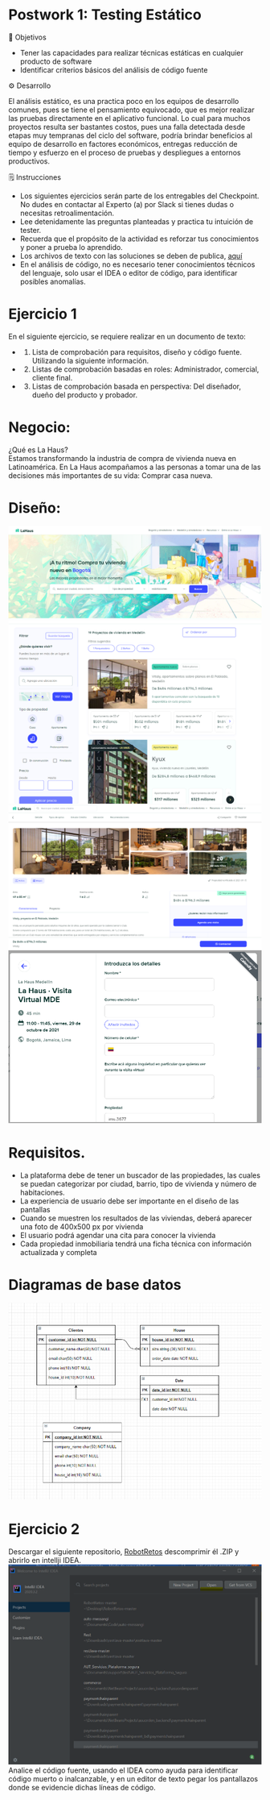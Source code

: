 # Postwork 1: Testing Estático
🎯 Objetivos

-	Tener las capacidades para realizar técnicas estáticas en cualquier producto de software
-	Identificar criterios básicos del análisis de código fuente

⚙ Desarrollo

El análisis estático, es una practica poco en los equipos de desarrollo comunes, pues se tiene el pensamiento equivocado, que es mejor realizar las pruebas directamente en el aplicativo funcional. 
Lo cual para muchos proyectos resulta ser bastantes costos, pues una falla detectada desde etapas muy tempranas del ciclo del software, podría brindar beneficios al equipo de desarrollo en factores económicos, entregas reducción de tiempo y esfuerzo en el proceso de pruebas y despliegues a entornos productivos.

🗒️ Instrucciones

- Los siguientes ejercicios serán parte de los entregables del Checkpoint. No dudes en contactar al Experto (a) por Slack si tienes dudas o necesitas retroalimentación.
- Lee detenidamente las preguntas planteadas y practica tu intuición de tester.
- Recuerda que el propósito de la actividad es reforzar tus conocimientos y poner a prueba lo aprendido.
- Los archivos de texto con las soluciones se deben de publica, [aquí](./Solucion)
- En el análisis de código, no es necesario tener conocimientos técnicos del lenguaje, solo usar el IDEA o editor de código, para identificar posibles anomalías. 

# Ejercicio 1

En el siguiente ejercicio, se requiere realizar en un documento de texto:
- 1.	Lista de comprobación para requisitos, diseño y código fuente. Utilizando la siguiente información.
- 2.	Listas de comprobación basadas en roles: Administrador, comercial, cliente final.
- 3.	Listas de comprobación basada en perspectiva: Del diseñador, dueño del producto y probador.



# Negocio:
¿Qué es La Haus?<br>
Estamos transformando la industria de compra de vivienda nueva en Latinoamérica.
En La Haus acompañamos a las personas a tomar una de las decisiones más importantes de su vida: Comprar casa nueva.

# Diseño:<br>
<img src="https://github.com/beduExpert/SW-Testing-Fundamentals-2021/blob/main/Sesion-06/Postwork/assets/postwork_1.png">

<img src="https://github.com/beduExpert/SW-Testing-Fundamentals-2021/blob/main/Sesion-06/Postwork/assets/postwork_2.png">
<img src="https://github.com/beduExpert/SW-Testing-Fundamentals-2021/blob/main/Sesion-06/Postwork/assets/postwork_3.png">

<img src="https://github.com/beduExpert/SW-Testing-Fundamentals-2021/blob/main/Sesion-06/Postwork/assets/postwork_4.png">


# Requisitos.
-	La plataforma debe de tener un buscador de las propiedades, las cuales se puedan categorizar por ciudad, barrio, tipo de vivienda y número de habitaciones.
-	La experiencia de usuario debe ser importante en el diseño de las pantallas
-	Cuando se muestren los resultados de las viviendas, deberá aparecer una foto de 400x500 px por vivienda
-	El usuario podrá agendar una cita para conocer la vivienda
-	Cada propiedad inmobiliaria tendrá una ficha técnica con información actualizada y completa


# Diagramas de base datos
<img src="https://github.com/beduExpert/SW-Testing-Fundamentals-2021/blob/main/Sesion-06/Postwork/assets/postwork_5.png">


# Ejercicio 2
Descargar el siguiente repositorio, [RobotRetos](./) descomprimir él .ZIP  y abrirlo en intellji IDEA. 
<br>
<img src="https://github.com/beduExpert/SW-Testing-Fundamentals-2021/blob/main/Sesion-06/Postwork/assets/postwork_6.png">
Analice el código fuente, usando el IDEA  como ayuda para identificar código muerto o inalcanzable, y en un editor de texto pegar los pantallazos donde se evidencie dichas líneas de código.


